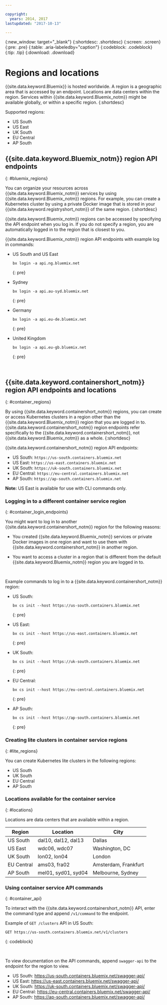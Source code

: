 ```yaml
---

copyright:
  years: 2014, 2017
lastupdated: "2017-10-13"

---
```


{:new_window: target="_blank"}
{:shortdesc: .shortdesc}
{:screen: .screen}
{:pre: .pre}
{:table: .aria-labeledby="caption"}
{:codeblock: .codeblock}
{:tip: .tip}
{:download: .download}

# Regions and locations
{{site.data.keyword.Bluemix}} is hosted worldwide. A region is a geographic area that is accessed by an endpoint. Locations are data centers within the region. Services within {{site.data.keyword.Bluemix_notm}} might be available globally, or within a specific region.
{:shortdesc}

Supported regions:
  * US South
  * US East
  * UK South
  * EU Central
  * AP South

## {{site.data.keyword.Bluemix_notm}} region API endpoints
{: #bluemix_regions}

You can organize your resources across {{site.data.keyword.Bluemix_notm}} services by using {{site.data.keyword.Bluemix_notm}} regions. For example, you can create a Kubernetes cluster by using a private Docker image that is stored in your {{site.data.keyword.registryshort_notm}} of the same region.
{:shortdesc}

{{site.data.keyword.Bluemix_notm}} regions can be accessed by specifying the API endpoint when you log in. If you do not specify a region, you are automatically logged in to the region that is closest to you.

{{site.data.keyword.Bluemix_notm}} region API endpoints with example log in commands:

  * US South and US East
      ```
      bx login -a api.ng.bluemix.net
      ```
      {: pre}

  * Sydney
      ```
      bx login -a api.au-syd.bluemix.net
      ```
      {: pre}

  * Germany
      ```
      bx login -a api.eu-de.bluemix.net
      ```
      {: pre}

  * United Kingdom
      ```
      bx login -a api.eu-gb.bluemix.net
      ```
      {: pre}

<br />


## {{site.data.keyword.containershort_notm}} region API endpoints and locations
{: #container_regions}

By using {{site.data.keyword.containershort_notm}} regions, you can create or access Kubernetes clusters in a region other than the {{site.data.keyword.Bluemix_notm}} region that you are logged in to. {{site.data.keyword.containershort_notm}} region endpoints refer specifically to the {{site.data.keyword.containershort_notm}}, not {{site.data.keyword.Bluemix_notm}} as a whole.
{:shortdesc}

{{site.data.keyword.containershort_notm}} region API endpoints:
  * US South: `https://us-south.containers.bluemix.net`
  * US East: `https://us-east.containers.bluemix.net`
  * UK South: `https://uk-south.containers.bluemix.net`
  * EU Central: `https://eu-central.containers.bluemix.net`
  * AP South: `https://ap-south.containers.bluemix.net`

**Note:** US East is available for use with CLI commands only.

### Logging in to a different container service region
{: #container_login_endpoints}

You might want to log in to another {{site.data.keyword.containershort_notm}} region for the following reasons:
  * You created {{site.data.keyword.Bluemix_notm}} services or private Docker images in one region and want to use them with {{site.data.keyword.containershort_notm}} in another region.

  * You want to access a cluster in a region that is different from the default {{site.data.keyword.Bluemix_notm}} region you are logged in to.

</br>

Example commands to log in to a {{site.data.keyword.containershort_notm}} region:
  * US South:
    ```
    bx cs init --host https://us-south.containers.bluemix.net
    ```
    {: pre}

  * US East:
    ```
    bx cs init --host https://us-east.containers.bluemix.net
    ```
    {: pre}

  * UK South:
    ```
    bx cs init --host https://uk-south.containers.bluemix.net
    ```
    {: pre}

  * EU Central:
    ```
    bx cs init --host https://eu-central.containers.bluemix.net
    ```
    {: pre}

  * AP South:
    ```
    bx cs init --host https://ap-south.containers.bluemix.net
    ```
    {: pre}

### Creating lite clusters in container service regions
{: #lite_regions}

You can create Kubernetes lite clusters in the following regions:
  * US South
  * UK South
  * EU Central
  * AP South

### Locations available for the container service
{: #locations}

Locations are data centers that are available within a region.

  | Region | Location | City |
  |--------|----------|------|
  | US South     | dal10, dal12, dal13       | Dallas |
  | US East      | wdc06, wdc07        | Washington, DC |
  | UK South      | lon02, lon04         | London |
  | EU Central     | ams03, fra02        | Amsterdam, Frankfurt |
  | AP South     | mel01, syd01, syd04        | Melbourne, Sydney |

### Using container service API commands
{: #container_api}

To interact with the {{site.data.keyword.containershort_notm}} API, enter the command type and append `/v1/command` to the endpoint.

Example of `GET /clusters` API in US South:
  ```
  GET https://us-south.containers.bluemix.net/v1/clusters
  ```
  {: codeblock}

</br>

To view documentation on the API commands, append `swagger-api` to the endpoint for the region to view.
  * US South: https://us-south.containers.bluemix.net/swagger-api/
  * US East: https://us-east.containers.bluemix.net/swagger-api/
  * UK South: https://uk-south.containers.bluemix.net/swagger-api/
  * EU Central: https://eu-central.containers.bluemix.net/swagger-api/
  * AP South: https://ap-south.containers.bluemix.net/swagger-api/
  
